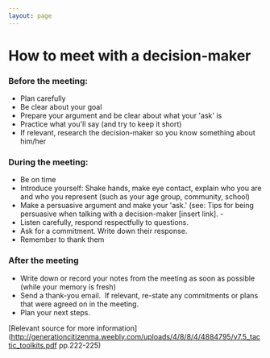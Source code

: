 ```yaml
---
layout: page
---
```


How to meet with a decision-maker
=================================

### Before the meeting:
- Plan carefully
- Be clear about your goal
- Prepare your argument and be clear about what your 'ask' is
- Practice what you'll say (and try to keep it short)
- If relevant, research the decision-maker so you know something about him/her

### During the meeting:
- Be on time
- Introduce yourself: Shake hands, make eye contact, explain who you are and who you represent (such as your age group, community, school)
- Make a persuasive argument and make your 'ask.' (see: Tips for being persuasive when talking with a decision-maker [insert link]. - 
- Listen carefully, respond respectfully to questions.
- Ask for a commitment. Write down their response. 
- Remember to thank them

### After the meeting
- Write down or record your notes from the meeting as soon as possible (while your memory is fresh)
- Send a thank-you email.  If relevant, re-state any commitments or plans that were agreed on in the meeting.
- Plan your next steps.

[Relevant source for more information](http://generationcitizenma.weebly.com/uploads/4/8/8/4/4884795/v7.5_tactic_toolkits.pdf pp.222-225)
